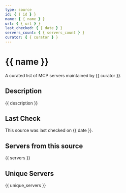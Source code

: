 ```yaml
---
type: source
id: { { id } }
name: { { name } }
url: { { url } }
last_checked: { { date } }
servers_count: { { servers_count } }
curator: { { curator } }
---
```


# {{ name }}

A curated list of MCP servers maintained by {{ curator }}.

## Description

{{ description }}

## Last Check

This source was last checked on {{ date }}.

## Servers from this source

{{ servers }}

## Unique Servers

{{ unique_servers }}
